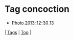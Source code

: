 <!--
title: Tag concoction
date: 2020-06-28T15:26:59.172Z
tags:
-->
# Tag concoction

 * [Photo 2013-12-30 13](71631682695.md)

| [Tags](tags.md) | [Top](index.md) |
